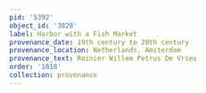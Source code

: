 ```yaml
---
pid: '5392'
object_id: '3828'
label: Harbor with a Fish Market
provenance_date: 19th century to 20th century
provenance_location: Netherlands, Amsterdam
provenance_text: Reinier Willem Petrus De Vries
order: '1818'
collection: provenance
---
```

